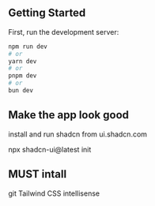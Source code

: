 

## Getting Started

First, run the development server:

```bash
npm run dev
# or
yarn dev
# or
pnpm dev
# or
bun dev
```

## Make the app look good

install and run shadcn from ui.shadcn.com

npx shadcn-ui@latest init

## MUST intall

git
Tailwind CSS intellisense
